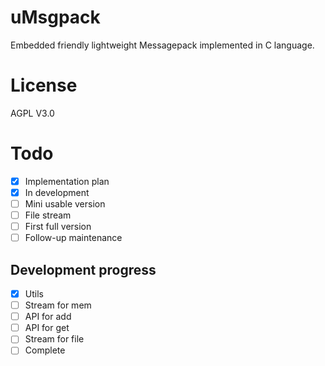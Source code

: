 # uMsgpack
Embedded friendly lightweight Messagepack implemented in C language.

# License
AGPL V3.0

# Todo
- [x] Implementation plan
- [x] In development
- [ ] Mini usable version
- [ ] File stream
- [ ] First full version
- [ ] Follow-up maintenance

## Development progress
- [x] Utils
- [ ] Stream for mem
- [ ] API for add
- [ ] API for get
- [ ] Stream for file
- [ ] Complete
